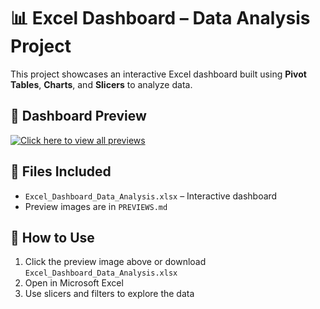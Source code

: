 # 📊 Excel Dashboard – Data Analysis Project

This project showcases an interactive Excel dashboard built using **Pivot Tables**, **Charts**, and **Slicers** to analyze data.

## 🔹 Dashboard Preview
[![Click here to view all previews](dashboard_preview.png)](Preview_dashBoard.pdf)


## 📂 Files Included
- `Excel_Dashboard_Data_Analysis.xlsx` – Interactive dashboard
- Preview images are in `PREVIEWS.md`

## 🚀 How to Use
1. Click the preview image above or download `Excel_Dashboard_Data_Analysis.xlsx`
2. Open in Microsoft Excel
3. Use slicers and filters to explore the data
